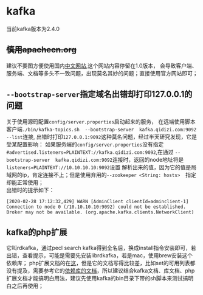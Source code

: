 # kafka 

当前kafka版本为2.4.0   

##  ~~慎用apachecn.org~~  

建议不要图方便使用国内[中文网站](http://kafka.apachecn.org/quickstart.html),这个网站内容停留在1.0版本，
会导致客户端、服务端、文档等多头不一致问题，出现莫名其妙的问题；直接使用官方网站即可；  

##  `--bootstrap-server`指定域名出错却打印127.0.0.1的问题  

关于使用源码配置`config/server.properties`启动起来的服务，
在远端使用脚本客户端`./bin/kafka-topics.sh  --bootstrap-server  kafka.qidizi.com:9092  --list`连接,
出错时打印`127.0.0.1:9092`这种莫名问题，经过半天研究发现，它是受某配置影响：
如果服务端的`config/server.properties`没有指定`#advertised.listeners=PLAINTEXT://kafka.qidizi.com:9092`,在通过
`--bootstrap-server  kafka.qidizi.com:9092`连接时，返回的node地址将是`listeners=PLAINTEXT://10.10.10.10:9092`设置
解析出来的值，因为它的值是局域网的ip，肯定连接不上；但是使用弃用的`--zookeeper <String: hosts>  `指定却能正常使用；  
出错时的提示如下：   

```
[2020-02-28 17:12:32,429] WARN [AdminClient clientId=adminclient-1] Connection to node 0 (/10.10.10.10:9092) could not be established. Broker may not be available. (org.apache.kafka.clients.NetworkClient)
```  


## kafka的php扩展 

它叫rdkafka，通过pecl search kafka得到全名后，换成install指令安装即可，若出错，查看提示，可能是需要先安装librdkafka，若是mac，使用brew安装这个依赖库；
php扩展文档的在[这](https://arnaud.le-blanc.net/php-rdkafka-doc/phpdoc/book.rdkafka.html)，但是它的文档写得比较差，比如set的可用列表都没有提及，需要参考它的[依赖库的文档](https://github.com/edenhill/librdkafka/blob/master/CONFIGURATION.md)，所以建议结合kafka文档、库文档、php扩展文档才能搞明白用法，建议先使用kafka的bin目录下带的sh脚本来测试搞明白之后再使用；  

